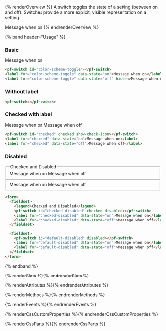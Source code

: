 {% renderOverview %}
A switch toggles the state of a setting (between on and off). Switches provide a more explicit, visible representation on a setting.

<pf-switch id="overview-switch" checked></pf-switch>
<label for="overview-switch" data-state="on">Message when on</label>
<label for="overview-switch" data-state="off" hidden>Message when off</label>
{% endrenderOverview %}

{% band header="Usage" %}

### Basic
<div class="example-preview">
<pf-switch id="color-scheme-toggle" checked></pf-switch>
<label for="color-scheme-toggle" data-state="on">Message when on</label>
<label for="color-scheme-toggle" data-state="off" hidden>Message when off</label>
</div>

```html
<pf-switch id="color-scheme-toggle"></pf-switch>
<label for="color-scheme-toggle" data-state="on">Message when on</label>
<label for="color-scheme-toggle" data-state="off" hidden>Message when off</label>
```


### Without label
<div class="example-preview">
<pf-switch checked></pf-switch>
</div>

```html
<pf-switch></pf-switch>
```

### Checked with label
<div class="example-preview">
<pf-switch id="checked" checked show-check-icon></pf-switch>
<label for="checked" data-state="on">Message when on</label>
<label for="checked" data-state="off">Message when off</label>
</div>

```html
<pf-switch id="checked" checked show-check-icon></pf-switch>
<label for="checked" data-state="on">Message when on</label>
<label for="checked" data-state="off">Message when off</label>
```

### Disabled
<div class="example-preview">
<form>
  <fieldset>
    <legend>Checked and Disabled</legend>
    <pf-switch id="checked-disabled" checked disabled></pf-switch>
    <label for="checked-disabled" data-state="on">Message when on</label>
    <label for="checked-disabled" data-state="off">Message when off</label>
  </fieldset>
  <fieldset>
    <pf-switch id="default-disabled" disabled></pf-switch>
    <label for="default-disabled" data-state="on">Message when on</label>
    <label for="default-disabled" data-state="off">Message when off</label>
  </fieldset>
</form>
</div>

```html
<form>
  <fieldset>
    <legend>Checked and Disabled</legend>
    <pf-switch id="checked-disabled" checked disabled></pf-switch>
    <label for="checked-disabled" data-state="on">Message when on</label>
    <label for="checked-disabled" data-state="off">Message when off</label>
  </fieldset>

  <fieldset>
    <pf-switch id="default-disabled" disabled></pf-switch>
    <label for="default-disabled" data-state="on">Message when on</label>
    <label for="default-disabled" data-state="off">Message when off</label>
  </fieldset>
</form>
```
{% endband %}

{% renderSlots %}{% endrenderSlots %}

{% renderAttributes %}{% endrenderAttributes %}

{% renderMethods %}{% endrenderMethods %}

{% renderEvents %}{% endrenderEvents %}

{% renderCssCustomProperties %}{% endrenderCssCustomProperties %}

{% renderCssParts %}{% endrenderCssParts %}
